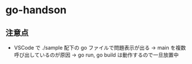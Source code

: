 # go-handson

## 注意点

- VSCode で ./sample 配下の go ファイルで問題表示が出る
  -> main を複数呼び出しているのが原因
  -> go run, go build は動作するので一旦放置中
